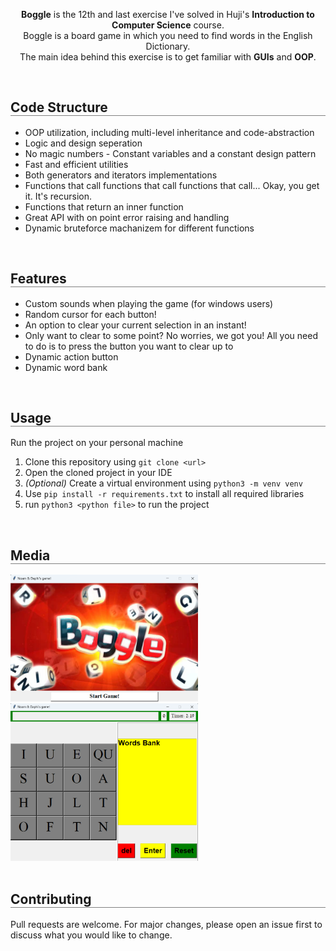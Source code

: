 <div align="center">
  <p align="center">
    <b>Boggle</b> is the 12th and last exercise I've solved in Huji's <b>Introduction to Computer Science</b> course.
    <br>
    Boggle is a board game in which you need to find words in the English Dictionary.
    <br>
    The main idea behind this exercise is to get familiar with <b>GUIs</b> and <b>OOP</b>.
  </p>
</div>

<br>

<div align="left">
  <h2 align="left" style="border-bottom: 1px solid gray">Code Structure</h2>

  <ul align="left">
    <li>OOP utilization, including multi-level inheritance and code-abstraction</li>
    <li>Logic and design seperation</li>
    <li>No magic numbers - Constant variables and a constant design pattern</li>
    <li>Fast and efficient utilities</li>
    <li>Both generators and iterators implementations</li>
    <li>Functions that call functions that call functions that call... Okay, you get it. It's recursion.</li>
    <li>Functions that return an inner function</li>
    <li>Great API with on point error raising and handling</li>
    <li>Dynamic bruteforce machanizem for different functions</li>
  </ul>
</div>

<br>

<div align="left">
  <h2 align="left" style="border-bottom: 1px solid gray">Features</h2>

  <ul align="left">
    <li>Custom sounds when playing the game (for windows users)</li>
    <li>Random cursor for each button!</li>
    <li>An option to clear your current selection in an instant!</li>
    <li>Only want to clear to some point? No worries, we got you! All you need to do is to press the button you want to clear up to</li>
    <li>Dynamic action button</li>
    <li>Dynamic word bank</li>
  </ul>
</div>

<br>

<div align="left">
  <h2 align="left" style="border-bottom: 1px solid gray">Usage</h2>

  <p>Run the project on your personal machine</p>
  <ol align="left">
    <li>Clone this repository using <code>git clone &lt;url&gt;</code></li>
    <li>Open the cloned project in your IDE</li>
    <li><i>(Optional)</i> Create a virtual environment using <code>python3 -m venv venv</code></li>
    <li>Use <code>pip install -r requirements.txt</code> to install all required libraries</li>
    <li>run <code>python3 &lt;python file&gt;</code> to run the project</li>
  </ol>
</div>

<br>

<div align="left">
  <h2 align="left" style="border-bottom: 1px solid gray">Media</h2>

  <div align="left">
    <img src="./media/1.png" alt="1" width="300px" />
    <img src="./media/2.png" alt="1" width="300px" />
  </div>
</div>

<br>

<div align="left">
  <h2 align="left" style="border-bottom: 1px solid gray">Contributing</h2>

  <p align="left">
    Pull requests are welcome. For major changes, please open an issue first to discuss what you would like to change.
  </p>
</div>
